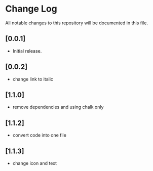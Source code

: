 # Change Log

All notable changes to this repository will be documented in this file.

## [0.0.1]

- Initial release.

## [0.0.2]

- change link to italic

## [1.1.0]

- remove dependencies and using chalk only

## [1.1.2]

- convert code into one file

## [1.1.3]

- change icon and text
